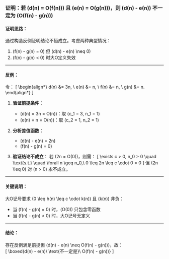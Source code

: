 <!-- 证明：若d(n)为O(f(n))，e(n)为O(g(n))，则d(n)-e(n)不一定为O(f(n)-g(n))。 -->

### 证明：若 \(d(n) = O(f(n))\) 且 \(e(n) = O(g(n))\)，则 \(d(n) - e(n)\) 不一定为 \(O(f(n) - g(n))\)

#### 证明思路：

通过构造反例证明结论不恒成立。考虑两种典型情况：

1. \(f(n) - g(n) = 0\) 但 \(d(n) - e(n) \neq 0\)
2. \(f(n) - g(n) < 0\) 时大O定义失效

---

#### 反例：

令：
\[
\begin{align*}
d(n) &= 3n, \\
e(n) &= n, \\
f(n) &= n, \\
g(n) &= n.
\end{align*}
\]

1. **验证前提条件**：
    - \(d(n) = 3n = O(n)\)：取 \(c_1 = 3, n_1 = 1\)
    - \(e(n) = n = O(n)\)：取 \(c_2 = 1, n_2 = 1\)

2. **分析差值函数**：
    - \(d(n) - e(n) = 2n\)
    - \(f(n) - g(n) = 0\)

3. **验证结论不成立**：
   若 \(2n = O(0)\)，则需：
   \[
   \exists c > 0, n_0 > 0 \quad \text{s.t.} \quad \forall n \geq n_0,\ 0 \leq 2n \leq c \cdot 0 = 0
   \]
   但 \(2n \leq 0\) 对 \(n > 0\) 永不成立。

---

#### 关键说明：

大O记号要求 \(0 \leq h(n) \leq c \cdot k(n)\) 且 \(k(n)\) 非负：

- 当 \(f(n) - g(n) = 0\) 时，\(O(0)\) 只包含零函数
- 当 \(f(n) - g(n) < 0\) 时，大O记号无定义

---

#### 结论：

存在反例满足前提但 \(d(n) - e(n) \neq O(f(n) - g(n))\)，故：  
\[
\boxed{d(n) - e(n)\ \text{不一定是}\ O(f(n) - g(n))}
\]
